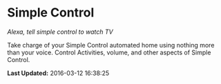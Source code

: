 # Simple Control
*Alexa, tell simple control to watch TV*

Take charge of your Simple Control automated home using nothing more than your voice. Control Activities, volume, and other aspects of Simple Control.

**Last Updated:** 2016-03-12 16:38:25